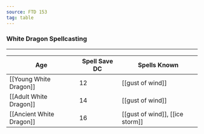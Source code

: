 ```yaml
---
source: FTD 153
tag: table
---
```


### White Dragon Spellcasting
---
|Age|Spell Save DC|Spells Known|
|----|----|----------|
|[[Young White Dragon]]|12|[[gust of wind]]|
|[[Adult White Dragon]]|14|[[gust of wind]]|
|[[Ancient White Dragon]]|16|[[gust of wind]], [[ice storm]]|
